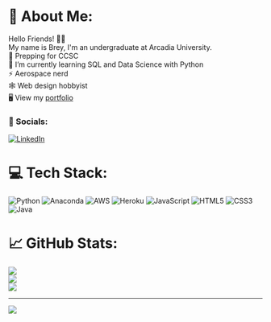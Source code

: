 # 👾 About Me:
Hello Friends! 👋🏻 <br>My name is Brey, I'm an undergraduate at Arcadia University.<br>📝 Prepping for CCSC<br>🌴 I’m currently learning SQL and Data Science with Python<br>⚡ Aerospace nerd<br>🕸 Web design hobbyist<br>🖥 View my [portfolio](https://breyrivera.com)


### 🔗 Socials:
[![LinkedIn](https://img.shields.io/badge/LinkedIn-%230077B5.svg?logo=linkedin&logoColor=white)](https://linkedin.com/in/https://www.linkedin.com/in/breyrivera/) 

# 💻 Tech Stack:
![Python](https://img.shields.io/badge/python-3670A0?style=flat-square&logo=python&logoColor=ffdd54) ![Anaconda](https://img.shields.io/badge/Anaconda-%2344A833.svg?style=flat-square&logo=anaconda&logoColor=white) ![AWS](https://img.shields.io/badge/AWS-%23FF9900.svg?style=flat-square&logo=amazon-aws&logoColor=white) ![Heroku](https://img.shields.io/badge/heroku-%23430098.svg?style=flat-square&logo=heroku&logoColor=white) ![JavaScript](https://img.shields.io/badge/javascript-%23323330.svg?style=flat-square&logo=javascript&logoColor=%23F7DF1E) ![HTML5](https://img.shields.io/badge/html5-%23E34F26.svg?style=flat-square&logo=html5&logoColor=white) ![CSS3](https://img.shields.io/badge/css3-%231572B6.svg?style=flat-square&logo=css3&logoColor=white) ![Java](https://img.shields.io/badge/java-%23ED8B00.svg?style=flat-square&logo=java&logoColor=white)
# 📈 GitHub Stats:
![](https://github-readme-stats.vercel.app/api?username=breyr&theme=material-palenight&hide_border=true&include_all_commits=true&count_private=true)<br/>
![](https://github-readme-streak-stats.herokuapp.com/?user=breyr&theme=material-palenight&hide_border=true)<br/>
![](https://github-readme-stats.vercel.app/api/top-langs/?username=breyr&theme=material-palenight&hide_border=true&include_all_commits=true&count_private=true&layout=compact)

---
[![](https://visitcount.itsvg.in/api?id=breyr&icon=0&color=0)](https://visitcount.itsvg.in)
